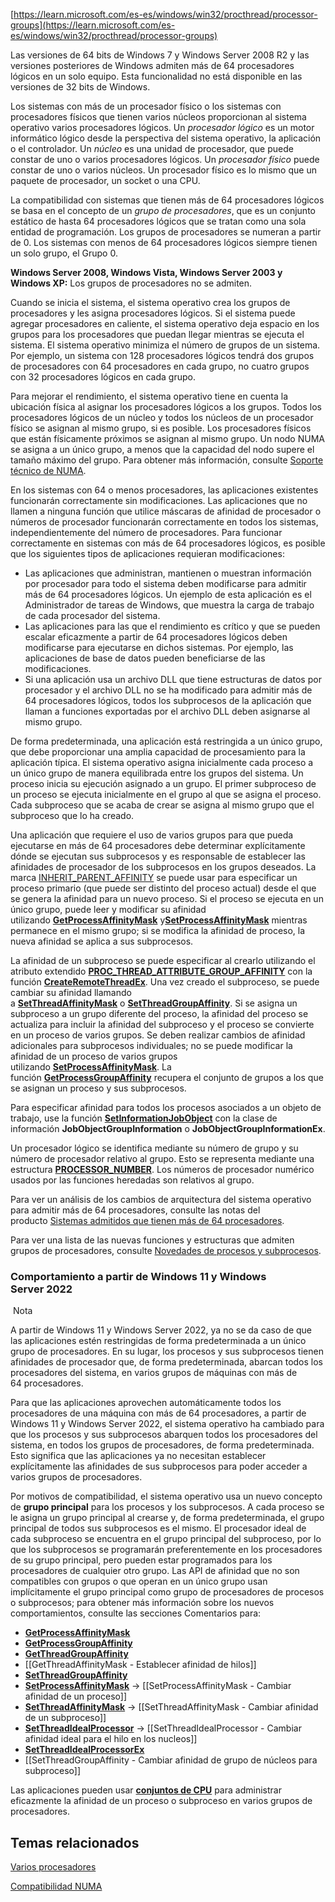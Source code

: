 [https://learn.microsoft.com/es-es/windows/win32/procthread/processor-groups](https://learn.microsoft.com/es-es/windows/win32/procthread/processor-groups)

Las versiones de 64 bits de Windows 7 y Windows Server 2008 R2 y las versiones posteriores de Windows admiten más de 64 procesadores lógicos en un solo equipo. Esta funcionalidad no está disponible en las versiones de 32 bits de Windows.

Los sistemas con más de un procesador físico o los sistemas con procesadores físicos que tienen varios núcleos proporcionan al sistema operativo varios procesadores lógicos. Un _procesador lógico_ es un motor informático lógico desde la perspectiva del sistema operativo, la aplicación o el controlador. Un _núcleo_ es una unidad de procesador, que puede constar de uno o varios procesadores lógicos. Un _procesador físico_ puede constar de uno o varios núcleos. Un procesador físico es lo mismo que un paquete de procesador, un socket o una CPU.

La compatibilidad con sistemas que tienen más de 64 procesadores lógicos se basa en el concepto de un _grupo de procesadores_, que es un conjunto estático de hasta 64 procesadores lógicos que se tratan como una sola entidad de programación. Los grupos de procesadores se numeran a partir de 0. Los sistemas con menos de 64 procesadores lógicos siempre tienen un solo grupo, el Grupo 0.

**Windows Server 2008, Windows Vista, Windows Server 2003 y Windows XP:** Los grupos de procesadores no se admiten.

Cuando se inicia el sistema, el sistema operativo crea los grupos de procesadores y les asigna procesadores lógicos. Si el sistema puede agregar procesadores en caliente, el sistema operativo deja espacio en los grupos para los procesadores que puedan llegar mientras se ejecuta el sistema. El sistema operativo minimiza el número de grupos de un sistema. Por ejemplo, un sistema con 128 procesadores lógicos tendrá dos grupos de procesadores con 64 procesadores en cada grupo, no cuatro grupos con 32 procesadores lógicos en cada grupo.

Para mejorar el rendimiento, el sistema operativo tiene en cuenta la ubicación física al asignar los procesadores lógicos a los grupos. Todos los procesadores lógicos de un núcleo y todos los núcleos de un procesador físico se asignan al mismo grupo, si es posible. Los procesadores físicos que están físicamente próximos se asignan al mismo grupo. Un nodo NUMA se asigna a un único grupo, a menos que la capacidad del nodo supere el tamaño máximo del grupo. Para obtener más información, consulte [Soporte técnico de NUMA](https://learn.microsoft.com/es-es/windows/win32/procthread/numa-support).

En los sistemas con 64 o menos procesadores, las aplicaciones existentes funcionarán correctamente sin modificaciones. Las aplicaciones que no llamen a ninguna función que utilice máscaras de afinidad de procesador o números de procesador funcionarán correctamente en todos los sistemas, independientemente del número de procesadores. Para funcionar correctamente en sistemas con más de 64 procesadores lógicos, es posible que los siguientes tipos de aplicaciones requieran modificaciones:

- Las aplicaciones que administran, mantienen o muestran información por procesador para todo el sistema deben modificarse para admitir más de 64 procesadores lógicos. Un ejemplo de esta aplicación es el Administrador de tareas de Windows, que muestra la carga de trabajo de cada procesador del sistema.
- Las aplicaciones para las que el rendimiento es crítico y que se pueden escalar eficazmente a partir de 64 procesadores lógicos deben modificarse para ejecutarse en dichos sistemas. Por ejemplo, las aplicaciones de base de datos pueden beneficiarse de las modificaciones.
- Si una aplicación usa un archivo DLL que tiene estructuras de datos por procesador y el archivo DLL no se ha modificado para admitir más de 64 procesadores lógicos, todos los subprocesos de la aplicación que llaman a funciones exportadas por el archivo DLL deben asignarse al mismo grupo.

De forma predeterminada, una aplicación está restringida a un único grupo, que debe proporcionar una amplia capacidad de procesamiento para la aplicación típica. El sistema operativo asigna inicialmente cada proceso a un único grupo de manera equilibrada entre los grupos del sistema. Un proceso inicia su ejecución asignado a un grupo. El primer subproceso de un proceso se ejecuta inicialmente en el grupo al que se asigna el proceso. Cada subproceso que se acaba de crear se asigna al mismo grupo que el subproceso que lo ha creado.

Una aplicación que requiere el uso de varios grupos para que pueda ejecutarse en más de 64 procesadores debe determinar explícitamente dónde se ejecutan sus subprocesos y es responsable de establecer las afinidades de procesador de los subprocesos en los grupos deseados. La marca [INHERIT_PARENT_AFFINITY](https://learn.microsoft.com/es-es/windows/win32/procthread/process-creation-flags) se puede usar para especificar un proceso primario (que puede ser distinto del proceso actual) desde el que se genera la afinidad para un nuevo proceso. Si el proceso se ejecuta en un único grupo, puede leer y modificar su afinidad utilizando [**GetProcessAffinityMask**](https://learn.microsoft.com/es-es/windows/desktop/api/WinBase/nf-winbase-getprocessaffinitymask) y[**SetProcessAffinityMask**](https://learn.microsoft.com/es-es/windows/desktop/api/WinBase/nf-winbase-setprocessaffinitymask) mientras permanece en el mismo grupo; si se modifica la afinidad de proceso, la nueva afinidad se aplica a sus subprocesos.

La afinidad de un subproceso se puede especificar al crearlo utilizando el atributo extendido [**PROC_THREAD_ATTRIBUTE_GROUP_AFFINITY**](https://learn.microsoft.com/es-es/windows/win32/api/processthreadsapi/nf-processthreadsapi-updateprocthreadattribute) con la función [**CreateRemoteThreadEx**](https://learn.microsoft.com/es-es/windows/win32/api/processthreadsapi/nf-processthreadsapi-createremotethreadex). Una vez creado el subproceso, se puede cambiar su afinidad llamando a [**SetThreadAffinityMask**](https://learn.microsoft.com/es-es/windows/desktop/api/WinBase/nf-winbase-setthreadaffinitymask) o [**SetThreadGroupAffinity**](https://learn.microsoft.com/es-es/windows/win32/api/processtopologyapi/nf-processtopologyapi-setthreadgroupaffinity). Si se asigna un subproceso a un grupo diferente del proceso, la afinidad del proceso se actualiza para incluir la afinidad del subproceso y el proceso se convierte en un proceso de varios grupos. Se deben realizar cambios de afinidad adicionales para subprocesos individuales; no se puede modificar la afinidad de un proceso de varios grupos utilizando [**SetProcessAffinityMask**](https://learn.microsoft.com/es-es/windows/desktop/api/WinBase/nf-winbase-setprocessaffinitymask). La función [**GetProcessGroupAffinity**](https://learn.microsoft.com/es-es/windows/win32/api/processtopologyapi/nf-processtopologyapi-getprocessgroupaffinity) recupera el conjunto de grupos a los que se asignan un proceso y sus subprocesos.

Para especificar afinidad para todos los procesos asociados a un objeto de trabajo, use la función [**SetInformationJobObject**](https://learn.microsoft.com/es-es/windows/win32/api/jobapi2/nf-jobapi2-setinformationjobobject) con la clase de información **JobObjectGroupInformation** o **JobObjectGroupInformationEx**.

Un procesador lógico se identifica mediante su número de grupo y su número de procesador relativo al grupo. Esto se representa mediante una estructura [**PROCESSOR_NUMBER**](https://learn.microsoft.com/es-es/windows/desktop/api/WinNT/ns-winnt-processor_number). Los números de procesador numérico usados por las funciones heredadas son relativos al grupo.

Para ver un análisis de los cambios de arquitectura del sistema operativo para admitir más de 64 procesadores, consulte las notas del producto [Sistemas admitidos que tienen más de 64 procesadores](https://plexuk.co.uk/?p=400).

Para ver una lista de las nuevas funciones y estructuras que admiten grupos de procesadores, consulte [Novedades de procesos y subprocesos](https://learn.microsoft.com/es-es/windows/win32/procthread/what-s-new-in-processes-and-threads).

[](https://learn.microsoft.com/es-es/windows/win32/procthread/processor-groups#behavior-starting-with-windows-11-and-windows-server-2022)

### Comportamiento a partir de Windows 11 y Windows Server 2022

 Nota

A partir de Windows 11 y Windows Server 2022, ya no se da caso de que las aplicaciones estén restringidas de forma predeterminada a un único grupo de procesadores. En su lugar, los procesos y sus subprocesos tienen afinidades de procesador que, de forma predeterminada, abarcan todos los procesadores del sistema, en varios grupos de máquinas con más de 64 procesadores.

Para que las aplicaciones aprovechen automáticamente todos los procesadores de una máquina con más de 64 procesadores, a partir de Windows 11 y Windows Server 2022, el sistema operativo ha cambiado para que los procesos y sus subprocesos abarquen todos los procesadores del sistema, en todos los grupos de procesadores, de forma predeterminada. Esto significa que las aplicaciones ya no necesitan establecer explícitamente las afinidades de sus subprocesos para poder acceder a varios grupos de procesadores.

Por motivos de compatibilidad, el sistema operativo usa un nuevo concepto de **grupo principal** para los procesos y los subprocesos. A cada proceso se le asigna un grupo principal al crearse y, de forma predeterminada, el grupo principal de todos sus subprocesos es el mismo. El procesador ideal de cada subproceso se encuentra en el grupo principal del subproceso, por lo que los subprocesos se programarán preferentemente en los procesadores de su grupo principal, pero pueden estar programados para los procesadores de cualquier otro grupo. Las API de afinidad que no son compatibles con grupos o que operan en un único grupo usan implícitamente el grupo principal como grupo de procesadores de procesos o subprocesos; para obtener más información sobre los nuevos comportamientos, consulte las secciones Comentarios para:

- [**GetProcessAffinityMask**](https://learn.microsoft.com/es-es/windows/win32/api/winbase/nf-winbase-getprocessaffinitymask) 
- [**GetProcessGroupAffinity**](https://learn.microsoft.com/es-es/windows/win32/api/processtopologyapi/nf-processtopologyapi-getprocessgroupaffinity)
- [**GetThreadGroupAffinity**](https://learn.microsoft.com/es-es/windows/win32/api/processtoologyapi/nf-processtopologyapi-getthreadgroupaffinity)
- [[GetThreadAffinityMask - Establecer afinidad de hilos]]
- [**SetThreadGroupAffinity**](https://learn.microsoft.com/es-es/windows/win32/api/processtopologyapi/nf-processtopologyapi-setthreadgroupaffinity)
- [**SetProcessAffinityMask**](https://learn.microsoft.com/es-es/windows/win32/api/winbase/nf-winbase-setprocessaffinitymask) -> [[SetProcessAffinityMask - Cambiar afinidad de un proceso]]
- [**SetThreadAffinityMask**](https://learn.microsoft.com/es-es/windows/win32/api/winbase/nf-winbase-setthreadaffinitymask) -> [[SetThreadAffinityMask - Cambiar afinidad de un subproceso]]
- [**SetThreadIdealProcessor**](https://learn.microsoft.com/es-es/windows/win32/api/processthreadsapi/nf-processthreadsapi-setthreadidealprocessor) -> [[SetThreadIdealProcessor - Cambiar afinidad ideal para el hilo en los nucleos]]
- [**SetThreadIdealProcessorEx**](https://learn.microsoft.com/es-es/windows/win32/api/processthreadsapi/nf-processthreadsapi-setthreadidealprocessorex)
- [[SetThreadGroupAffinity - Cambiar afinidad de grupo de núcleos para subproceso]]


Las aplicaciones pueden usar [**conjuntos de CPU**](https://learn.microsoft.com/es-es/windows/win32/procthread/cpu-sets) para administrar eficazmente la afinidad de un proceso o subproceso en varios grupos de procesadores.

[](https://learn.microsoft.com/es-es/windows/win32/procthread/processor-groups#related-topics)

## Temas relacionados

[Varios procesadores](https://learn.microsoft.com/es-es/windows/win32/procthread/multiple-processors)

[Compatibilidad NUMA](https://learn.microsoft.com/es-es/windows/win32/procthread/numa-support)
